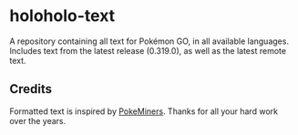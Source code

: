 # holoholo-text
A repository containing all text for Pokémon GO, in all available languages.  
Includes text from the latest release (0.319.0), as well as the latest remote text.

## Credits
Formatted text is inspired by [PokeMiners](https://github.com/PokeMiners). Thanks for all your hard work over the years.